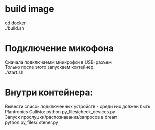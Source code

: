 # build image
cd docker  
./build.sh

# Подключение микофона
Сначала подключаемм миикрофон в USB-разъем  
Только после этого запускаем контейнер:  
./start.sh  

# Внутри контейнера:  
Вывести список подключенных устройств - среди них должен быть Plantronics Callisto: 
python py_files/check_devices.py   
Запуск прослушки/распознавания/запросов в dream:  
python py_files/listener.py
